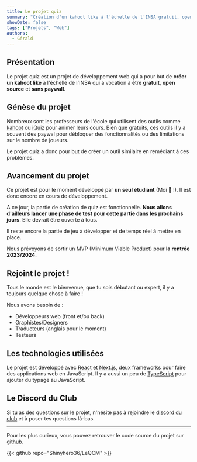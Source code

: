 ```yaml
---
title: Le projet quiz
summary: "Création d'un kahoot like à l'échelle de l'INSA gratuit, open source et sans paywall."
showDate: false
tags: ["Projets", "Web"]
authors:
  - Gérald
---
```


## Présentation

Le projet quiz est un projet de développement web qui a pour but de **créer un kahoot like** à l'échelle de l'INSA qui a vocation à être **gratuit**, **open source** et **sans paywall**.

## Génèse du projet

Nombreux sont les professeurs de l'école qui utilisent des outils comme [kahoot](https://kahoot.com/) ou [iQuiz](https://iquiz.univ-toulouse.fr/) pour animer leurs cours. Bien que gratuits, ces outils il y a souvent des paywal pour débloquer des fonctionnalités ou des limitations sur le nombre de joueurs.

Le projet quiz a donc pour but de créer un outil similaire en remédiant à ces problèmes.

## Avancement du projet

Ce projet est pour le moment développé par **un seul étudiant** (Moi 🤣 !). Il est donc encore en cours de développement.

A ce jour, la partie de création de quiz est fonctionnelle. **Nous allons d'ailleurs lancer une phase de test pour cette partie dans les prochains jours**. Elle devrait être ouverte à tous.

Il reste encore la partie de jeu à développer et de temps réel à mettre en place.

Nous prévoyons de sortir un MVP (Minimum Viable Product) pour **la rentrée 2023/2024**.


## Rejoint le projet !

Tous le monde est le bienvenue, que tu sois débutant ou expert, il y a toujours quelque chose à faire !

Nous avons besoin de :

- Développeurs web (front et/ou back)
- Graphistes/Designers
- Traducteurs (anglais pour le moment)
- Testeurs

## Les technologies utilisées

Le projet est développé avec [React](https://react.dev) et [Next.js](https://nextjs.org/), deux frameworks pour faire des applications web en JavaScript. Il y a aussi un peu de [TypeScript](https://www.typescriptlang.org/) pour ajouter du typage au JavaScript.



## Le Discord du Club 

Si tu as des questions sur le projet, n'hésite pas à rejoindre le [discord du club](https://discord.gg/9G8cWyK) et à poser tes questions là-bas.

---

Pour les plus curieux, vous pouvez retrouver le code source du projet sur [github](https://github.com/Shinyhero36/LeQCM).

{{< github repo="Shinyhero36/LeQCM" >}}
